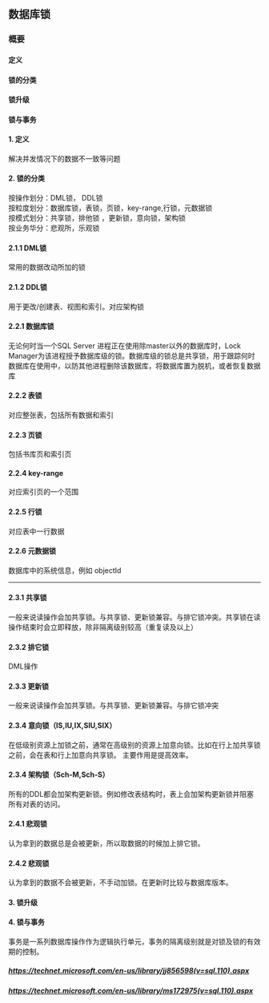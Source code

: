 ## 数据库锁
### 概要
#### 定义
#### 锁的分类
#### 锁升级
#### 锁与事务

#### 1. 定义

解决并发情况下的数据不一致等问题


#### 2. 锁的分类

按操作划分：DML锁， DDL锁  
按粒度划分：数据库锁，表锁，页锁，key-range,行锁，元数据锁  
按模式划分：共享锁，排他锁 ，更新锁，意向锁，架构锁   
按业务华分：悲观所，乐观锁

#### 2.1.1 DML锁  

常用的数据改动所加的锁

#### 2.1.2 DDL锁  

用于更改/创建表、视图和索引。对应架构锁

#### 2.2.1 数据库锁

无论何时当一个SQL Server 进程正在使用除master以外的数据库时，Lock Manager为该进程授予数据库级的锁。数据库级的锁总是共享锁，用于跟踪何时数据库在使用中，以防其他进程删除该数据库，将数据库置为脱机，或者恢复数据库

#### 2.2.2 表锁

对应整张表，包括所有数据和索引

#### 2.2.3 页锁

包括书库页和索引页

#### 2.2.4 key-range

对应索引页的一个范围

#### 2.2.5 行锁

对应表中一行数据

#### 2.2.6 元数据锁

数据库中的系统信息，例如 objectId

___

#### 2.3.1 共享锁
一般来说读操作会加共享锁。与共享锁、更新锁兼容。与排它锁冲突。共享锁在读操作结束时会立即释放，除非隔离级别较高（重复读及以上）

#### 2.3.2 排它锁
DML操作

#### 2.3.3 更新锁
一般来说读操作会加共享锁。与共享锁、更新锁兼容。与排它锁冲突

#### 2.3.4 意向锁（IS,IU,IX,SIU,SIX）
在低级别资源上加锁之前，通常在高级别的资源上加意向锁。比如在行上加共享锁之前，会在表和行上加意向共享锁。
主要作用是提高效率。

#### 2.3.4 架构锁（Sch-M,Sch-S）

所有的DDL都会加架构更新锁。例如修改表结构时，表上会加架构更新锁并阻塞所有对表的访问。

#### 2.4.1 悲观锁

认为拿到的数据总是会被更新，所以取数据的时候加上排它锁。

#### 2.4.2 悲观锁

认为拿到的数据不会被更新，不手动加锁。在更新时比较与数据库版本。

#### 3. 锁升级

#### 4. 锁与事务

事务是一系列数据库操作作为逻辑执行单元，事务的隔离级别就是对锁及锁的有效期的控制。



##### https://technet.microsoft.com/en-us/library/jj856598(v=sql.110).aspx

##### https://technet.microsoft.com/en-us/library/ms172975(v=sql.110).aspx

